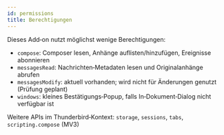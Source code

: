 ```yaml
---
id: permissions
title: Berechtigungen
---
```


Dieses Add‑on nutzt möglichst wenige Berechtigungen:

- `compose`: Composer lesen, Anhänge auflisten/hinzufügen, Ereignisse abonnieren
- `messagesRead`: Nachrichten‑Metadaten lesen und Originalanhänge abrufen
- `messagesModify`: aktuell vorhanden; wird nicht für Änderungen genutzt (Prüfung geplant)
- `windows`: kleines Bestätigungs‑Popup, falls In‑Dokument‑Dialog nicht verfügbar ist

Weitere APIs im Thunderbird‑Kontext: `storage`, `sessions`, `tabs`, `scripting.compose` (MV3)

